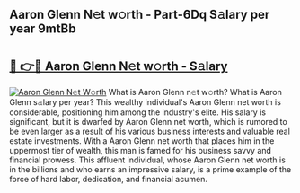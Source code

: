 ## Aaron Glenn N𝚎t w𝚘rth - Part-6Dq S𝚊lary per year 9mtBb

# <h2><a href="http://gc2mp5o.nevu.top/?p=Aaron+Glenn">🔗 👉🔴 Aaron Glenn N𝚎t w𝚘rth - S𝚊lary</a></h2>

[![Aaron Glenn N𝚎t W𝚘rth](https://i.imgur.com/Oavwk0R.jpeg)](http://gc2mp5o.nevu.top/?p=Aaron+Glenn)
What is Aaron Glenn n𝚎t w𝚘rth? What is Aaron Glenn s𝚊lary per year?
This wealthy individual's Aaron Glenn net worth is considerable, positioning him among the industry's elite. His salary is significant, but it is dwarfed by Aaron Glenn net worth, which is rumored to be even larger as a result of his various business interests and valuable real estate investments. With a Aaron Glenn net worth that places him in the uppermost tier of wealth, this man is famed for his business savvy and financial prowess. This affluent individual, whose Aaron Glenn net worth is in the billions and who earns an impressive salary, is a prime example of the force of hard labor, dedication, and financial acumen.

